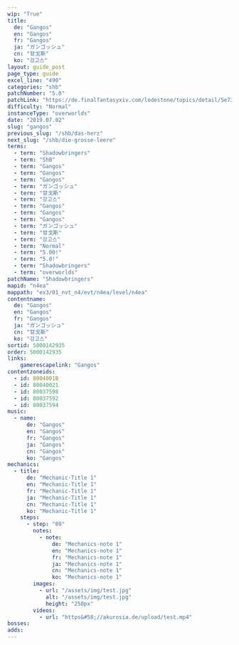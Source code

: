 ```yaml
---
wip: "True"
title:
  de: "Gangos"
  en: "Gangos"
  fr: "Gangos"
  ja: "ガンゴッシュ"
  cn: "甘戈斯"
  ko: "강고스"
layout: guide_post
page_type: guide
excel_line: "490"
categories: "shb"
patchNumber: "5.0"
patchLink: "https://de.finalfantasyxiv.com/lodestone/topics/detail/5e73c51856d5f1a693b878db0301e239d767c3e9"
difficulty: "Normal"
instanceType: "overworlds"
date: "2019.07.02"
slug: "gangos"
previous_slug: "/shb/das-herz"
next_slug: "/shb/die-grosse-leere"
terms:
  - term: "Shadowbringers"
  - term: "ShB"
  - term: "Gangos"
  - term: "Gangos"
  - term: "Gangos"
  - term: "ガンゴッシュ"
  - term: "甘戈斯"
  - term: "강고스"
  - term: "Gangos"
  - term: "Gangos"
  - term: "Gangos"
  - term: "ガンゴッシュ"
  - term: "甘戈斯"
  - term: "강고스"
  - term: "Normal"
  - term: "5.00!"
  - term: "5.0!"
  - term: "Shadowbringers"
  - term: "overworlds"
patchName: "Shadowbringers"
mapid: "n4ea"
mappath: "ex3/01_nvt_n4/evt/n4ea/level/n4ea"
contentname:
  de: "Gangos"
  en: "Gangos"
  fr: "Gangos"
  ja: "ガンゴッシュ"
  cn: "甘戈斯"
  ko: "강고스"
sortid: 5000142935
order: 5000142935
links:
    gamerescapelink: "Gangos"
contentzoneids:
  - id: 8004001B
  - id: 80040021
  - id: 80037598
  - id: 80037592
  - id: 80037594
music:
  - name:
      de: "Gangos"
      en: "Gangos"
      fr: "Gangos"
      ja: "Gangos"
      cn: "Gangos"
      ko: "Gangos"
mechanics:
  - title:
      de: "Mechanic-Title 1"
      en: "Mechanic-Title 1"
      fr: "Mechanic-Title 1"
      ja: "Mechanic-Title 1"
      cn: "Mechanic-Title 1"
      ko: "Mechanic-Title 1"
    steps:
      - step: "09"
        notes:
          - note:
              de: "Mechanics-note 1"
              en: "Mechanics-note 1"
              fr: "Mechanics-note 1"
              ja: "Mechanics-note 1"
              cn: "Mechanics-note 1"
              ko: "Mechanics-note 1"
        images:
          - url: "/assets/img/test.jpg"
            alt: "/assets/img/test.jpg"
            height: "250px"
        videos:
          - url: "https&#58;//akurosia.de/upload/test.mp4"
bosses:
adds:
---
```

